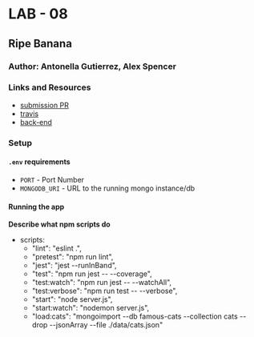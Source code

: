# LAB - 08

## Ripe Banana

### Author: Antonella Gutierrez, Alex Spencer

### Links and Resources
* [submission PR](https://github.com/aa-alchemy/ripe-banana/pull/1)
* [travis](https://travis-ci.com/aa-alchemy/ripe-banana/builds/129527995)
* [back-end](https://alex-antonella-ripe-banana.herokuapp.com/)

### Setup
#### `.env` requirements
* `PORT` - Port Number
* `MONGODB_URI` - URL to the running mongo instance/db

#### Running the app

**Describe what npm scripts do**
* scripts:
  - "lint": "eslint .",
  - "pretest": "npm run lint",
  - "jest": "jest --runInBand",
  - "test": "npm run jest -- --coverage",
  - "test:watch": "npm run jest -- --watchAll",
  - "test:verbose": "npm run test -- --verbose",
  - "start": "node server.js",
  - "start:watch": "nodemon server.js",
  - "load:cats": "mongoimport --db famous-cats --collection cats --drop --jsonArray --file ./data/cats.json"
  